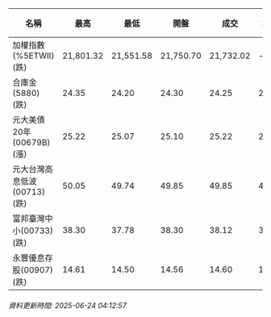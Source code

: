 | 名稱 | 最高 | 最低 | 開盤 | 成交 | 均價 | 成交金額(億) | 昨收 | 漲跌幅 | 漲跌 | 總量 | 昨量 | 振幅 |
| -------- | -------- | -------- | -------- |-------- | -------- | -------- |-------- |-------- |-------- | -------- | -------- |-------- |
|加權指數(%5ETWII) (跌)|21,801.32|21,551.58|21,750.70|21,732.02|-|3,081.04|22,045.74|1.42%|313.72|5,549,650|0|1.13%|
|合庫金(5880) (跌)|24.35|24.20|24.30|24.25|24.26|1.33|24.45|0.82%|0.20|5,488|10,882|0.61%|
|元大美債20年(00679B) (漲)|25.22|25.07|25.10|25.22|25.17|5.67|25.10|0.48%|0.12|22,530|21,896|0.60%|
|元大台灣高息低波(00713) (跌)|50.05|49.74|49.85|49.85|49.84|8.92|50.25|0.80%|0.40|17,899|21,353|0.62%|
|富邦臺灣中小(00733) (跌)|38.30|37.78|38.30|38.12|37.99|0.424|38.40|0.73%|0.28|1,115|788|1.35%|
|永豐優息存股(00907) (跌)|14.61|14.50|14.56|14.60|14.55|0.147|14.74|0.95%|0.14|1,013|1,120|0.75%|
###### 資料更新時間: 2025-06-24 04:12:57